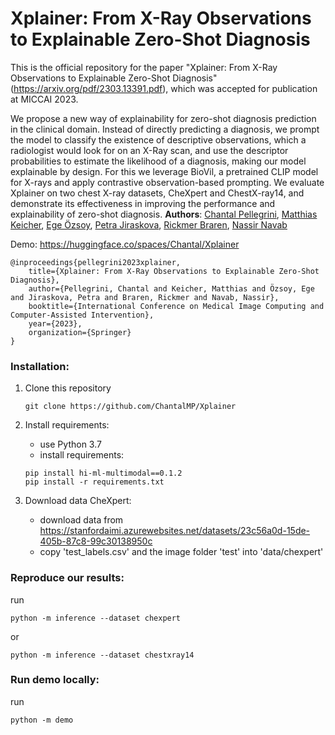 # Xplainer: From X-Ray Observations to Explainable Zero-Shot Diagnosis

This is the official repository for the paper "Xplainer: From X-Ray Observations to Explainable Zero-Shot Diagnosis" (https://arxiv.org/pdf/2303.13391.pdf), which was accepted for publication at MICCAI 2023. 

We propose a new way of explainability for zero-shot diagnosis prediction in the clinical domain. Instead of directly predicting a diagnosis, we prompt the model to classify the existence of descriptive observations, which a radiologist would look for on an X-Ray scan, and use the descriptor probabilities to estimate the likelihood of a diagnosis, making our model explainable by design. For this we leverage BioVil, a pretrained CLIP model for X-rays and apply contrastive observation-based prompting. We evaluate Xplainer on two chest X-ray
datasets, CheXpert and ChestX-ray14, and demonstrate its effectiveness
in improving the performance and explainability of zero-shot diagnosis.
**Authors**: [Chantal Pellegrini][cp], [Matthias Keicher][mk], [Ege Özsoy][eo], [Petra Jiraskova][pj], [Rickmer Braren][rb], [Nassir Navab][nn]

[cp]:https://www.cs.cit.tum.de/camp/members/chantal-pellegrini/
[eo]:https://www.cs.cit.tum.de/camp/members/ege-oezsoy/
[mk]:https://www.cs.cit.tum.de/camp/members/matthias-keicher/
[pj]:https://campus.tum.de/tumonline/ee/ui/ca2/app/desktop/#/pl/ui/$ctx/visitenkarte.show_vcard?$ctx=design=ca2;header=max;lang=de&pPersonenGruppe=3&pPersonenId=46F3A857F258DEE6
[rb]:https://radiologie.mri.tum.de/de/person/prof-dr-rickmer-f-braren
[nn]:https://www.cs.cit.tum.de/camp/members/cv-nassir-navab/nassir-navab/

Demo: https://huggingface.co/spaces/Chantal/Xplainer

```
@inproceedings{pellegrini2023xplainer,
    title={Xplainer: From X-Ray Observations to Explainable Zero-Shot Diagnosis},
    author={Pellegrini, Chantal and Keicher, Matthias and Özsoy, Ege and Jiraskova, Petra and Braren, Rickmer and Navab, Nassir},
    booktitle={International Conference on Medical Image Computing and Computer-Assisted Intervention},
    year={2023},
    organization={Springer}
}
```

### Installation:
1. Clone this repository
   ```
   git clone https://github.com/ChantalMP/Xplainer
   ```
2. Install requirements:
   
   - use Python 3.7
   - install requirements:
   ```
   pip install hi-ml-multimodal==0.1.2
   pip install -r requirements.txt
   ```
   
3. Download data
   CheXpert:
   - download data from https://stanfordaimi.azurewebsites.net/datasets/23c56a0d-15de-405b-87c8-99c30138950c
   - copy 'test_labels.csv' and the image folder 'test' into 'data/chexpert'

### Reproduce our results:
run
```
python -m inference --dataset chexpert
```
or
```
python -m inference --dataset chestxray14
```

### Run demo locally:
run
```
python -m demo
```
